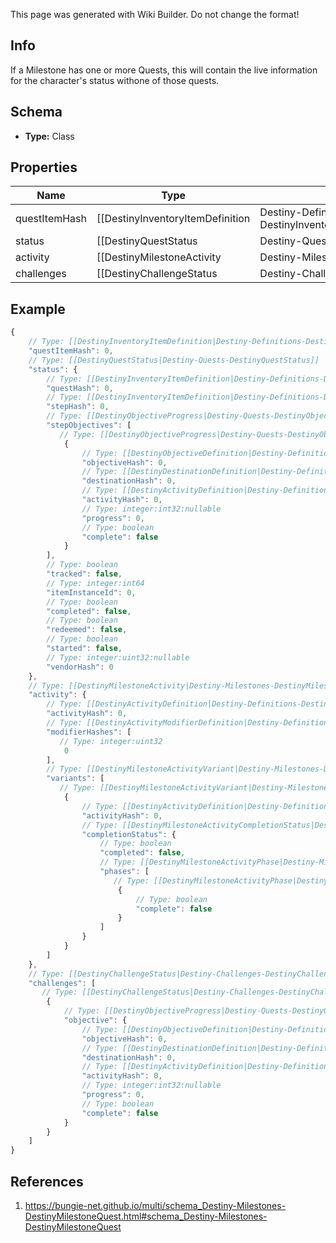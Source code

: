 <span class="wiki-builder">This page was generated with Wiki Builder. Do not change the format!</span>

## Info
If a Milestone has one or more Quests, this will contain the live information for the character's status withone of those quests.

## Schema
* **Type:** Class

## Properties
Name | Type | Description
---- | ---- | -----------
questItemHash | [[DestinyInventoryItemDefinition|Destiny-Definitions-DestinyInventoryItemDefinition]]:ManifestDefinition:integer:uint32 | Quests are defined as Items in content.  As such, this is the hash identifier of the DestinyInventoryItemDefinition that represents this quest.  It will have pointers to all of the stepsin the quest, and display information for the quest (title, description, icon etc)Individual steps will be referred to in the Quest item's DestinyInventoryItemDefinition.setDataproperty, and themselves are Items with their own renderable data.
status | [[DestinyQuestStatus|Destiny-Quests-DestinyQuestStatus]] | The current status of the quest for the character making the request.
activity | [[DestinyMilestoneActivity|Destiny-Milestones-DestinyMilestoneActivity]] | *IF* the Milestone has an active Activity that can give you greater detailsabout what you need to do, it will be returned here.Remember to associate this with the DestinyMilestoneDefinition's activitiesto get details about the activity, including what specific quest it is related to if youhave multiple quests to choose from.
challenges | [[DestinyChallengeStatus|Destiny-Challenges-DestinyChallengeStatus]][] | The activities referred to by this quest can have many associated challenges.They are all contained here, with activityHashes so that you can associate them withthe specific activity variants in which they can be found.In retrospect, I probably should have put these under the specific Activity Variants,but it's too late to change it now.Theoretically, a quest without Activities can still have Challenges, which is whythis is on a higher level than activity/variants, but it probably should have beenin both places.  That may come as a later revision.

## Example
```javascript
{
    // Type: [[DestinyInventoryItemDefinition|Destiny-Definitions-DestinyInventoryItemDefinition]]:ManifestDefinition:integer:uint32
    "questItemHash": 0,
    // Type: [[DestinyQuestStatus|Destiny-Quests-DestinyQuestStatus]]
    "status": {
        // Type: [[DestinyInventoryItemDefinition|Destiny-Definitions-DestinyInventoryItemDefinition]]:ManifestDefinition:integer:uint32
        "questHash": 0,
        // Type: [[DestinyInventoryItemDefinition|Destiny-Definitions-DestinyInventoryItemDefinition]]:ManifestDefinition:integer:uint32
        "stepHash": 0,
        // Type: [[DestinyObjectiveProgress|Destiny-Quests-DestinyObjectiveProgress]][]
        "stepObjectives": [
           // Type: [[DestinyObjectiveProgress|Destiny-Quests-DestinyObjectiveProgress]]
            {
                // Type: [[DestinyObjectiveDefinition|Destiny-Definitions-DestinyObjectiveDefinition]]:ManifestDefinition:integer:uint32
                "objectiveHash": 0,
                // Type: [[DestinyDestinationDefinition|Destiny-Definitions-DestinyDestinationDefinition]]:ManifestDefinition:integer:uint32:nullable
                "destinationHash": 0,
                // Type: [[DestinyActivityDefinition|Destiny-Definitions-DestinyActivityDefinition]]:ManifestDefinition:integer:uint32:nullable
                "activityHash": 0,
                // Type: integer:int32:nullable
                "progress": 0,
                // Type: boolean
                "complete": false
            }
        ],
        // Type: boolean
        "tracked": false,
        // Type: integer:int64
        "itemInstanceId": 0,
        // Type: boolean
        "completed": false,
        // Type: boolean
        "redeemed": false,
        // Type: boolean
        "started": false,
        // Type: integer:uint32:nullable
        "vendorHash": 0
    },
    // Type: [[DestinyMilestoneActivity|Destiny-Milestones-DestinyMilestoneActivity]]
    "activity": {
        // Type: [[DestinyActivityDefinition|Destiny-Definitions-DestinyActivityDefinition]]:ManifestDefinition:integer:uint32
        "activityHash": 0,
        // Type: [[DestinyActivityModifierDefinition|Destiny-Definitions-ActivityModifiers-DestinyActivityModifierDefinition]]:ManifestDefinition:integer:uint32[]
        "modifierHashes": [
           // Type: integer:uint32
            0
        ],
        // Type: [[DestinyMilestoneActivityVariant|Destiny-Milestones-DestinyMilestoneActivityVariant]][]
        "variants": [
           // Type: [[DestinyMilestoneActivityVariant|Destiny-Milestones-DestinyMilestoneActivityVariant]]
            {
                // Type: [[DestinyActivityDefinition|Destiny-Definitions-DestinyActivityDefinition]]:ManifestDefinition:integer:uint32
                "activityHash": 0,
                // Type: [[DestinyMilestoneActivityCompletionStatus|Destiny-Milestones-DestinyMilestoneActivityCompletionStatus]]
                "completionStatus": {
                    // Type: boolean
                    "completed": false,
                    // Type: [[DestinyMilestoneActivityPhase|Destiny-Milestones-DestinyMilestoneActivityPhase]][]
                    "phases": [
                       // Type: [[DestinyMilestoneActivityPhase|Destiny-Milestones-DestinyMilestoneActivityPhase]]
                        {
                            // Type: boolean
                            "complete": false
                        }
                    ]
                }
            }
        ]
    },
    // Type: [[DestinyChallengeStatus|Destiny-Challenges-DestinyChallengeStatus]][]
    "challenges": [
       // Type: [[DestinyChallengeStatus|Destiny-Challenges-DestinyChallengeStatus]]
        {
            // Type: [[DestinyObjectiveProgress|Destiny-Quests-DestinyObjectiveProgress]]
            "objective": {
                // Type: [[DestinyObjectiveDefinition|Destiny-Definitions-DestinyObjectiveDefinition]]:ManifestDefinition:integer:uint32
                "objectiveHash": 0,
                // Type: [[DestinyDestinationDefinition|Destiny-Definitions-DestinyDestinationDefinition]]:ManifestDefinition:integer:uint32:nullable
                "destinationHash": 0,
                // Type: [[DestinyActivityDefinition|Destiny-Definitions-DestinyActivityDefinition]]:ManifestDefinition:integer:uint32:nullable
                "activityHash": 0,
                // Type: integer:int32:nullable
                "progress": 0,
                // Type: boolean
                "complete": false
            }
        }
    ]
}

```

## References
1. https://bungie-net.github.io/multi/schema_Destiny-Milestones-DestinyMilestoneQuest.html#schema_Destiny-Milestones-DestinyMilestoneQuest
